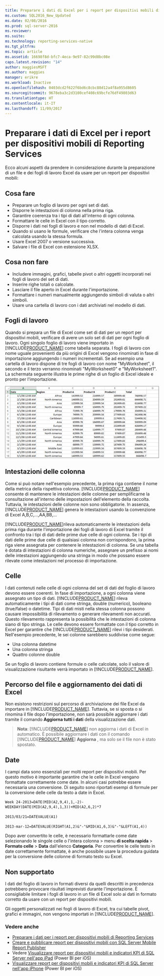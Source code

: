 ```yaml
---
title: Preparare i dati di Excel per i report per dispositivi mobili di Reporting Services | Microsoft Docs
ms.custom: SQL2016_New_Updated
ms.date: 02/08/2016
ms.prod: sql-server-2016
ms.reviewer: 
ms.suite: 
ms.technology: reporting-services-native
ms.tgt_pltfrm: 
ms.topic: article
ms.assetid: 16698f8d-bfc7-4eca-9e97-82c99d8bc08e
caps.latest.revision: "14"
author: maggiesMSFT
ms.author: maggies
manager: erikre
ms.workload: Inactive
ms.openlocfilehash: 0403dcd2f622f6bd6c8cbc88d12a4f8a955d8605
ms.sourcegitcommit: 9678eba3c2d3100cef408c69bcfe76df49803d63
ms.translationtype: HT
ms.contentlocale: it-IT
ms.lasthandoff: 11/09/2017
---
```

# <a name="prepare-excel-data-for-reporting-services-mobile-reports"></a>Preparare i dati di Excel per i report per dispositivi mobili di Reporting Services
  
Ecco alcuni aspetti da prendere in considerazione durante la preparazione di un file e dei fogli di lavoro Excel da usare per un report per dispositivi mobili:  
  
## <a name="do"></a>Cosa fare  
  
- Preparare un foglio di lavoro per ogni set di dati.  
- Disporre le intestazioni di colonna nella prima riga.  
- Garantire coerenza tra i tipi di dati all'interno di ogni colonna.  
- Formattare le celle in Excel con il tipo corretto.  
- Disporre i dati nei fogli di lavoro e non nel modello di dati di Excel.  
- Quando si usano le formule, verificare che l'intera colonna venga calcolata usando la stessa formula.  
- Usare Excel 2007 o versione successiva.  
- Salvare i file di Excel con estensione XLSX.  
          
## <a name="dont"></a>Cosa non fare  
  
- Includere immagini, grafici, tabelle pivot o altri oggetti incorporati nei fogli di lavoro del set di dati.  
- Inserire righe totali o calcolate.  
- Lasciare il file aperto in Excel durante l'importazione.  
- Formattare i numeri manualmente aggiungendo simboli di valuta o altri simboli.  
- Usare una cartella di lavoro con i dati archiviati nel modello di dati.  
  
## <a name="worksheets"></a>Fogli di lavoro  
          
Quando si prepara un file di Excel come set di dati per un report per dispositivi mobili, verificare di avere un solo set di dati per ogni foglio di lavoro. Ogni singolo foglio di lavoro viene importato in [!INCLUDE[PRODUCT_NAME](../../includes/ss-mobilereptpub-short.md)] come tabella separata. I fogli di lavoro con nome uguale provenienti da più origini di Excel vengono rinominati in fase di importazione aggiungendo i numeri incrementali. Se ad esempio una cartella di lavoro dispone di tre fogli di lavoro con nome "MyWorksheet", il secondo e il terzo verranno rinominati "MyWorksheet0" e "MyWorksheet1". La schermata seguente illustra le prime righe di un foglio di Excel ideale e pronto per l'importazione.  
  
![SS_MRP_ExcelDataSheet](../../reporting-services/mobile-reports/media/ss-mrp-exceldatasheet.png)  
          
## <a name="column-headers"></a>Intestazioni delle colonna  
  
Come si può notare nell'esempio precedente, la prima riga contiene il nome della metrica della rispettiva colonna. [!INCLUDE[PRODUCT_NAME](../../includes/ss-mobilereptpub-short.md)] consente di mantenere le intestazioni delle colonne per semplificarne la consultazione all'interno delle impostazioni dell'elemento della raccolta. Tuttavia, le intestazioni delle colonne non sono obbligatorie. In assenza, [!INCLUDE[PRODUCT_NAME](../../includes/ss-mobilereptpub-short.md)] genera le intestazioni usando la convenzione di Excel A,B,C,...,AA,BB,...  
  
[!INCLUDE[PRODUCT_NAME](../../includes/ss-mobilereptpub-short.md)]rileva automaticamente le intestazioni della prima riga durante l'importazione dei fogli di lavoro di Excel tramite il confronto tra i tipi di dati delle prime due celle di ogni colonna. Se i tipi di dati delle prime due celle di qualsiasi colonna non corrispondono, la prima riga viene assegnata per contenere le intestazioni di colonna. Se una tabella è dotata di intestazioni di colonna numeriche, assegnare un prefisso ai nomi delle intestazioni aggiungendo una stringa in modo che possano essere rilevate come intestazioni nel processo di importazione.  
  
## <a name="cells"></a>Celle  
  
I dati contenuti nelle celle di ogni colonna del set di dati del foglio di lavoro devono essere coerenti. In fase di importazione, a ogni colonna viene assegnato un tipo di dati. [!INCLUDE[PRODUCT_NAME](../../includes/ss-mobilereptpub-short.md)] rileva automaticamente i tipi di dati come stringa, double (numerico), booleano (true/false) o datetime. Tipi di dati misti nella stessa colonna possono causare impossibilità di rilevamento o generare rilevamenti non accurati. Questo rilevamento rappresenta la possibilità che le intestazioni di colonna siano di tipo stringa. Le celle devono essere formattate con il tipo corretto in Excel per garantire che [!INCLUDE[PRODUCT_NAME](../../includes/ss-mobilereptpub-short.md)] rilevi i tipi desiderati. Nell'esempio precedente, le sei colonne sarebbero suddivise come segue:  
*  Una colonna datetime  
*  Una colonna stringa  
*  Quattro colonne double  
  
Se un foglio di lavoro contiene formule o celle calcolate, solo il valore di visualizzazione risultante verrà importato in [!INCLUDE[PRODUCT_NAME](../../includes/ss-mobilereptpub-short.md)].  
  
## <a name="file-location-and-refreshing-excel-data"></a>Percorso del file e aggiornamento dei dati di Excel  
  
Non esistono restrizioni sul percorso di archiviazione dei file Excel da importare in [!INCLUDE[PRODUCT_NAME](../../includes/ss-mobilereptpub-short.md)]. Tuttavia, se si sposta o si rinomina il file dopo l'importazione, non sarà possibile aggiornare i dati tramite il comando **Aggiorna tutti i dati** della visualizzazione dati.   
  
>**Nota**: [!INCLUDE[PRODUCT_NAME](../../includes/ss-mobilereptpub-short.md)] non aggiorna i dati di Excel in automatico. È possibile aggiornare i dati con il comando [!INCLUDE[PRODUCT_NAME](../../includes/ss-mobilereptpub-short.md)] **Aggiorna** , ma solo se il file non è stato spostato.  
  
## <a name="dates"></a>Date  
  
I campi data sono essenziali per molti report per dispositivi mobili. Per questo motivo è importante garantire che le celle in Excel vengano formattate correttamente come date. In alcuni casi potrebbe essere necessaria una conversione. Di seguito sono riportati esempi di formule per la conversione delle celle da testo a date in Excel.  
  
    Week 24-2013=DATE(MID(A2,9,4),1,-2)-WEEKDAY(DATE(MID(A2,9,4),1,3))+MID(A2,6,2)*7  
  
    2013/03/21=DATEVALUE(A1)  
  
    2013-mar-12=DATEVALUE(RIGHT(A1,2)&"-"&MID(A1,6,3)&"-"&LEFT(A1,4))  
  
Dopo aver convertito le celle, è necessario formattarle come date selezionando le singole celle o l'intera colonna > menu **di scelta rapida** > **Formato celle** > **Data** dall'elenco **Categoria**. Per convertire le celle testo in date correttamente formattate, è anche possibile usare la procedura guidata per la conversione delle colonne di formato testo su Excel.  
  
## <a name="unsupported"></a>Non supportato  
  
I dati del foglio di lavoro in formati diversi da quelli descritti in precedenza potrebbero provocare risultati imprevisti durante l'importazione. È consigliabile limitare i fogli di lavoro in un file di Excel solo ai dati in formato corretto da usare con un report per dispositivi mobili.  
  
Gli oggetti personalizzati nei fogli di lavoro di Excel, tra cui tabelle pivot, grafici e immagini, non vengono importati in [!INCLUDE[PRODUCT_NAME](../../includes/ss-mobilereptpub-short.md)].  
  
### <a name="see-also"></a>Vedere anche  
- [Preparare i dati per i report per dispositivi mobili di Reporting Services](../../reporting-services/mobile-reports/prepare-data-for-reporting-services-mobile-reports.md)  
- [Creare e pubblicare report per dispositivi mobili con SQL Server Mobile Report Publisher](../../reporting-services/mobile-reports/create-mobile-reports-with-sql-server-mobile-report-publisher.md)  
-  Vedere [Visualizzare report per dispositivi mobili e indicatori KPI di SQL Server nell'app iPad](https://pbiwebprod-docs.azurewebsites.net/en-us/documentation/powerbi-mobile-ipad-kpis-mobile-reports)  (Power BI per iOS)  
-  [Visualizzare report per dispositivi mobili e indicatori KPI di SQL Server nell'app iPhone](https://pbiwebprod-docs.azurewebsites.net/en-us/documentation/powerbi-mobile-iphone-kpis-mobile-reports) (Power BI per iOS)  
  
  
  
  
  
  
  

